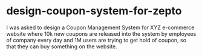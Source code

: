 # design-coupon-system-for-zepto
I was asked to design a Coupon Management System for XYZ e-commerce website where 10k new coupons are released into the system by employees of company every day and 1M users are trying to get hold of coupon, so that they can buy something on the website.
